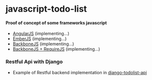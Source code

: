 javascript-todo-list
====================

#### Proof of concept of some frameworks javascript

- [AngularJS](https://github.com/jandersonfc/javascript-todo-list/tree/master/angularjs) (implementing...)
- [EmberJS](https://github.com/jandersonfc/javascript-todo-list/tree/master/emberjs) (implementing...)
- [BackboneJS](https://github.com/jandersonfc/javascript-todo-list/tree/master/backbonejs) (implementing...)
- [BackboneJS + RequireJS](https://github.com/jandersonfc/javascript-todo-list/tree/master/backbonejs-requirejs) (implementing...)

### Restful Api with Django 

- Example of Restful backend implementation in [django-todolist-api](https://github.com/jandersonfc/django-todolist-api)
